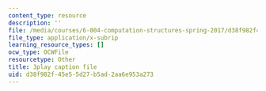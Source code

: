 ```yaml
---
content_type: resource
description: ''
file: /media/courses/6-004-computation-structures-spring-2017/d38f982f45e55d27b5ad2aa6e953a273_J6rzqMwDUmM.vtt
file_type: application/x-subrip
learning_resource_types: []
ocw_type: OCWFile
resourcetype: Other
title: 3play caption file
uid: d38f982f-45e5-5d27-b5ad-2aa6e953a273
---
```

